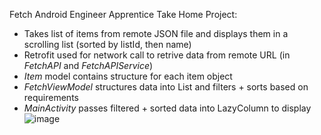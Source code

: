 Fetch Android Engineer Apprentice Take Home Project:
- Takes list of items from remote JSON file and displays them in a scrolling list (sorted by listId, then name)
- Retrofit used for network call to retrive data from remote URL (in *FetchAPI* and *FetchAPIService*)
- *Item* model contains structure for each item object
- *FetchViewModel* structures data into List<Item> and filters + sorts based on requirements
- *MainActivity* passes filtered + sorted data into LazyColumn to display 
![image](https://github.com/user-attachments/assets/420d3a27-b22b-4853-abd9-fa8c0082a3cd)
